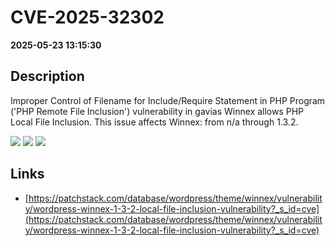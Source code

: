# CVE-2025-32302

**2025-05-23 13:15:30**

## Description
Improper Control of Filename for Include/Require Statement in PHP Program ('PHP Remote File Inclusion') vulnerability in gavias Winnex allows PHP Local File Inclusion. This issue affects Winnex: from n/a through 1.3.2.

![](https://img.shields.io/static/v1?label=Score&message=8.1&color=red)
![](https://img.shields.io/static/v1?label=Severity&message=HIGH&color=red)
![](https://img.shields.io/static/v1?label=CWE&message=RFI&color=green)

## Links
- [https://patchstack.com/database/wordpress/theme/winnex/vulnerability/wordpress-winnex-1-3-2-local-file-inclusion-vulnerability?_s_id=cve](https://patchstack.com/database/wordpress/theme/winnex/vulnerability/wordpress-winnex-1-3-2-local-file-inclusion-vulnerability?_s_id=cve)
